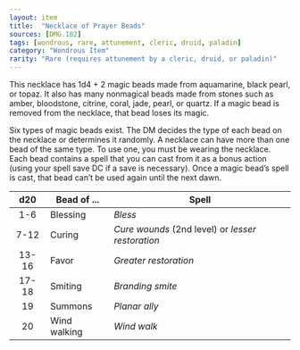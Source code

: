 ```yaml
---
layout: item
title:  "Necklace of Prayer Beads"
sources: [DMG.182]
tags: [wondrous, rare, attunement, cleric, druid, paladin]
category: "Wondrous Item"
rarity: "Rare (requires attunement by a cleric, druid, or paladin)"
---
```


This necklace has 1d4 + 2 magic beads made from aquamarine, black pearl, or topaz. It also has many nonmagical beads made from stones such as amber, bloodstone, citrine, coral, jade, pearl, or quartz. If a magic bead is removed from the necklace, that bead loses its magic.

Six types of magic beads exist. The DM decides the type of each bead on the necklace or determines it randomly. A necklace can have more than one bead of the same type. To use one, you must be wearing the necklace. Each bead contains a spell that you can cast from it as a bonus action (using your spell save DC if a save is necessary). Once a magic bead’s spell is cast, that bead can’t be used again until the next dawn.

d20     |   Bead of ...     |   Spell
:-:     |   -----------     |   -----
1-6     |   Blessing	    |   *Bless*
7-12    |	Curing	        |   *Cure wounds* (2nd level) or *lesser restoration*
13-16	|   Favor   	    |   *Greater restoration*
17-18	|   Smiting         |	*Branding smite*
19	    |   Summons	        |   *Planar ally*
20	    |   Wind walking	|   *Wind walk*
